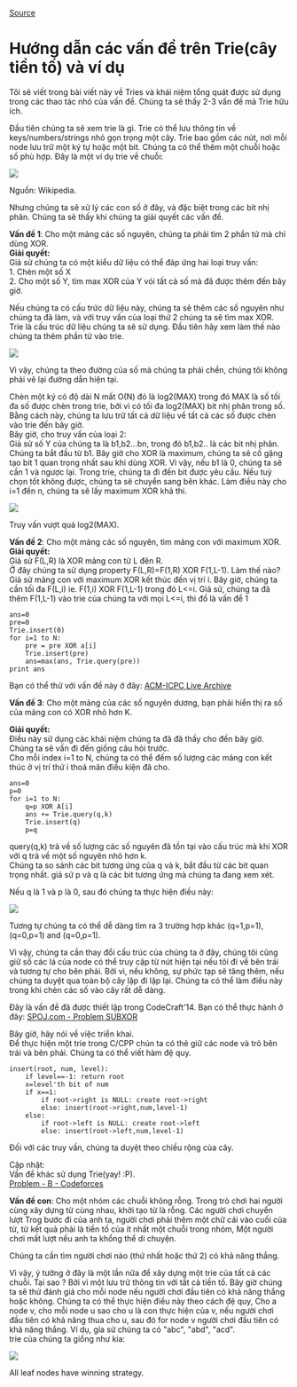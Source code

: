 [Source](https://threads-iiith.quora.com/Tutorial-on-Trie-and-example-problems "Permalink to Tutorial on Trie and example problems - Threads @ IIIT Hyderabad")

# Hướng dẫn các vấn đề trên Trie(cây tiền tố) và ví dụ

Tôi sẽ viết trong bài viết này về Tries và khái niệm tổng quát được sử dụng trong các thao tác nhỏ của vấn đề. Chúng ta sẽ thấy 2-3 vấn đề mà Trie hữu ích.

Đầu tiên chúng ta sẽ xem trie là gì. Trie có thể lưu thông tin về keys/numbers/strings nhỏ gọn trọng một cây.
Trie bao gồm các nút, nơi mỗi node lưu trữ một ký tự hoặc một bit. Chúng ta có thể thêm một chuỗi hoặc số phù hợp.
Đây là một ví dụ trie về chuỗi:

![][1]

  
Nguồn: Wikipedia.

Nhưng chúng ta sẽ xử lý các con số ở đây, và đặc biệt trong các bit nhị phân. Chúng ta sẽ thấy khi chúng ta giải quyết các vấn đề.

**Vấn đề 1**: Cho một mảng các số nguyên, chúng ta phải tìm 2 phần tử mà chỉ dùng XOR.  
**Giải quyết:**  
Giả sử chúng ta có một kiểu dữ liệu có thể đáp ứng hai loại truy vấn:  
1\. Chèn một số X  
2\. Cho một số Y, tìm max XOR của Y vói tất cả số mà đã được thêm đến bây giờ.

Nếu chúng ta có cấu trức dữ liệu này, chúng ta sẽ thêm các số nguyên như chúng ta đã làm, và với truy vấn của loại thứ 2 chúng ta sẽ tìm max XOR.  
Trie là cấu trúc dữ liệu chúng ta sẽ sử dụng. Đầu tiên hãy xem làm thế nào chúng ta thêm phần tử vào trie.

![][2]

  
Vì vậy, chúng ta theo đường của số mà chúng ta phải chền, chúng tôi không phải vẽ lại đường dẫn hiện tại.

Chèn một ký có độ dài N mất O(N) đó là log2(MAX) trong đó MAX là số tối đa số được chèn trong trie, bởi vì có tối đa log2(MAX) bit nhị phân trong số.  
Bằng cách này, chúng ta lưu trữ tất cả dữ liệu về tất cả các số được chèn vào trie đến bây giờ.  
Bây giờ, cho truy vấn của loại 2:  
Giả sử số Y của chúng ta là b1,b2...bn, trong đó b1,b2.. là các bit nhị phân. Chúng ta bắt đầu từ b1. Bây giờ  cho XOR là maximum, chúng ta sẽ cố gặng tạo bit 1 quan trọng nhất sau khi dùng XOR. Vì vậy, nếu b1 là 0, chúng ta sẽ cần 1 và ngược lại. Trong trie, chúng ta đi đến bit được yêu cầu. Nếu tuỳ chọn tốt không được, chúng ta sẽ chuyển sang bên khác. Làm điều này cho i=1 đến n, chúng ta sẽ lấy maximum XOR khả thi.

![][3]

Truy vấn vượt quá log2(MAX).

**Vấn đề 2**: Cho một mảng các số nguyên, tìm mảng con với  maximum XOR.  
**Giải quyết:**  
Giả sử F(L,R) là XOR mảng con từ  L đên R.  
Ở đây chúng ta sử dụng property F(L,R)=F(1,R) XOR F(1,L-1). Làm thế nào?  
Giả sử mảng con với maximum XOR kết thúc đến vị trí i. Bây giờ, chúng ta cần tối đa F(L,i) ie. F(1,i) XOR F(1,L-1) trong đó L<=i. Giả sử, chúng ta đã thêm F(1,L-1) vào trie của chúng ta với mọi L<=i, thì đố là vấn đề 1
    
    
    ans=0
    pre=0
    Trie.insert(0)
    for i=1 to N:
        pre = pre XOR a[i]
        Trie.insert(pre)
        ans=max(ans, Trie.query(pre))
    print ans
    

Bạn có thể thử với vấn đề này ở đây: [ACM-ICPC Live Archive][4]

**Vấn đề 3**: Cho một mảng của các số nguyên dương, bạn phải hiển thị ra số của mảng con có XOR nhỏ hơn K.

**Giải quyết:**  
Điều này sử dụng các khái niệm chúng ta đã đã thấy cho đến bây giờ. Chúng ta sẽ vấn đi đến giống câu hỏi trước.  
Cho mỗi index i=1 to N, chúng ta có thể đếm số lượng các mảng con kết thúc ở vị trí thứ i thoả mãn điều kiện đã cho.  

    
    
    ans=0
    p=0
    for i=1 to N:
        q=p XOR A[i]
        ans += Trie.query(q,k)
        Trie.insert(q)
        p=q
    

  
query(q,k) trả về số lượng các số nguyên đã tồn tại vào cấu trúc mà khi XOR với q trả về một số nguyên nhỏ hơn k.  
Chúng ta so sánh các bit tương ứng của q và k, bắt đầu từ các bit quan trọng nhất. giả sử p và q là các bit tương ứng mà chúng ta đang xem xét.

Nếu q là 1 và p là 0, sau đó chúng ta thực hiện điều này:  

![][5]

Tương tự chúng ta có thể dễ dàng tìm ra 3 trường hợp khác (q=1,p=1), (q=0,p=1) and (q=0,p=1).

Vì vậy, chúng ta cần thay đổi cấu trúc của chúng ta ở đây, chúng tôi cũng giữ số các lá của node có thể truy cập từ nút hiện tại nếu tôi đi về bên trái và tương tự cho bên phải. Bởi vì, nếu không, sự phức tạp sẽ tăng thêm, nếu chúng ta duyệt qua toàn bộ cây lặp đi lặp lại. Chúng ta có thể làm điều này trong khi chèn các số vào cây rất dễ dàng.

Đây là vấn đề đã được thiết lập trong CodeCraft'14. Bạn có thể thực hành ở đây: [SPOJ.com - Problem SUBXOR][6]

Bây giờ, hãy nói về việc triển khai.  
Để thực hiện một trie trong C/CPP chún ta có thẻ giữ các node và trỏ bên trái và bên phải. Chúng ta có thể viết hàm đệ quy.  

    
    
    insert(root, num, level):
        if level==-1: return root
        x=level'th bit of num
        if x==1:
            if root->right is NULL: create root->right
            else: insert(root->right,num,level-1)
        else:
            if root->left is NULL: create root->left
            else: insert(root->left,num,level-1)
    

  
Đối với các truy vấn, chúng ta duyệt theo chiều rộng của cây.

Cập nhật:  
Vấn đề khác sử dụng Trie(yay! :P).  
[Problem - B - Codeforces][7]

**Vấn đề con**: Cho một nhóm các chuỗi không rỗng. Trong trò chơi hai người cùng xây dựng từ cùng nhau, khởi tạo từ là rỗng. Các người chơi chuyển lượt Trog bước đi của anh ta, người chơi phải thêm một chữ cái vào cuối của từ, từ kết quả phải là tiền tố của ít nhất một chuỗi trong nhóm, Một người chơi mất lượt nếu anh ta khổng thể di chuyện.

Chúng ta cần tìm người chơi nào (thứ nhất hoặc thứ 2) có khả năng thắng.

Vì vậy, ý tưởng ở đây là một lần nữa để xây dựng một trie của tất cả các chuỗi. Tại sao ? Bởi vì một lưu trữ thông tin với tất cả tiền tố.
Bây giờ chúng ta sẽ thử đánh giá cho mỗi node nếu người chơi đầu tiên có khả năng thắng hoặc không. Chúng ta có thể thực hiện điều này theo cách đệ quy, Cho a node v, cho mỗi node u sao cho u là con thực hiện của v, nếu người chơi đầu tiên có khả năng thua cho u, sau đó for node v người chơi đầu tiên có khả năng thắng.
Ví dụ, gỉa sử chúng ta có "abc", "abd", "acd".  
trie của chúng ta giống như kia:  

![][8]

  
All leaf nodes have winning strategy.

[1]: https://qph.fs.quoracdn.net/main-qimg-aea28d9cd34aaf2d5783f4cd04e5abbd
[2]: https://qph.fs.quoracdn.net/main-qimg-388217a1992f1b2aac51e9917aa76d9c
[3]: https://qph.fs.quoracdn.net/main-qimg-e5d624e2cd693d713840a30ca9aaa461
[4]: https://icpcarchive.ecs.baylor.edu/index.php?Itemid=8&category=345&option=com_onlinejudge&page=show_problem&problem=2683
[5]: https://qph.fs.quoracdn.net/main-qimg-f24ea5ecf11805e7bcd82a48bb9cad25
[6]: http://www.spoj.com/problems/SUBXOR
[7]: http://codeforces.com/contest/455/problem/B
[8]: https://qph.fs.quoracdn.net/main-qimg-f81def67dffcc9e95306d65b27daa2f7-c
